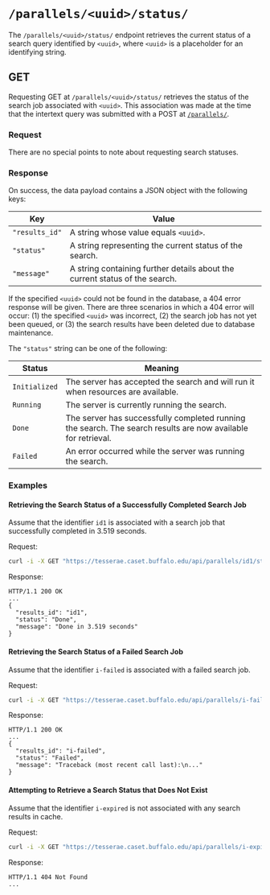 # `/parallels/<uuid>/status/`

The `/parallels/<uuid>/status/` endpoint retrieves the current status of a search query identified by `<uuid>`, where `<uuid>` is a placeholder for an identifying string.

## GET

Requesting GET at `/parallels/<uuid>/status/` retrieves the status of the search job associated with `<uuid>`.  This association was made at the time that the intertext query was submitted with a POST at [`/parallels/`](parallels.md).

### Request

There are no special points to note about requesting search statuses.

### Response

On success, the data payload contains a JSON object with the following keys:

|Key|Value|
|---|---|
|`"results_id"`|A string whose value equals `<uuid>`.|
|`"status"`|A string representing the current status of the search.|
|`"message"`|A string containing further details about the current status of the search.|

If the specified `<uuid>` could not be found in the database, a 404 error response will be given.  There are three scenarios in which a 404 error will occur:  (1) the specified `<uuid>` was incorrect, (2) the search job has not yet been queued, or (3) the search results have been deleted due to database maintenance.

The `"status"` string can be one of the following:

|Status|Meaning|
|---|---|
|`Initialized`|The server has accepted the search and will run it when resources are available.|
|`Running`|The server is currently running the search.|
|`Done`|The server has successfully completed running the search. The search results are now available for retrieval.|
|`Failed`|An error occurred while the server was running the search.|

### Examples

#### Retrieving the Search Status of a Successfully Completed Search Job

Assume that the identifier `id1` is associated with a search job that successfully completed in 3.519 seconds.

Request:

```bash
curl -i -X GET "https://tesserae.caset.buffalo.edu/api/parallels/id1/status/"
```

Response:

```http
HTTP/1.1 200 OK
...
{
  "results_id": "id1",
  "status": "Done",
  "message": "Done in 3.519 seconds"
}
```

#### Retrieving the Search Status of a Failed Search Job

Assume that the identifier `i-failed` is associated with a failed search job.

Request:

```bash
curl -i -X GET "https://tesserae.caset.buffalo.edu/api/parallels/i-failed/status/"
```

Response:

```http
HTTP/1.1 200 OK
...
{
  "results_id": "i-failed",
  "status": "Failed",
  "message": "Traceback (most recent call last):\n..."
}
```

#### Attempting to Retrieve a Search Status that Does Not Exist

Assume that the identifier `i-expired` is not associated with any search results in cache.

Request:

```bash
curl -i -X GET "https://tesserae.caset.buffalo.edu/api/parallels/i-expired/status/"
```

Response:

```http
HTTP/1.1 404 Not Found
...
```
